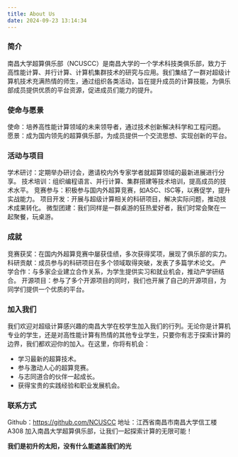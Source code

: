```yaml
---
title: About Us
date: 2024-09-23 13:14:34
---
```

### **简介**
南昌大学超算俱乐部（NCUSCC）是南昌大学的一个学术科技类俱乐部，致力于高性能计算、并行计算、计算机集群技术的研究与应用。我们集结了一群对超级计算机技术充满热情的师生，通过组织各类活动，旨在提升成员的计算技能，为俱乐部成员提供优质的平台资源，促进成员们能力的提升。

### **使命与愿景**
使命：培养高性能计算领域的未来领导者，通过技术创新解决科学和工程问题。
愿景：成为国内领先的超算俱乐部，为成员提供一个交流思想、实现创新的平台。
### **活动与项目**
学术研讨：定期举办研讨会，邀请校内外专家学者就超算领域的最新进展进行分享。
技术培训：组织编程语言、并行计算、集群搭建等技术培训，提高成员的技术水平。
竞赛参与：积极参与国内外超算竞赛，如ASC、ISC等，以赛促学，提升实战能力。
项目开发：开展与超级计算相关的科研项目，解决实际问题，推动技术成果转化。
微型团建：我们同样是一群桌游的狂热爱好者，我们时常会聚在一起聚餐，玩桌游。
### **成就**
竞赛获奖：在国内外超算竞赛中屡获佳绩，多次获得奖项，展现了俱乐部的实力。
科研贡献：成员参与的科研项目在多个领域取得突破，发表了多篇学术论文。
产学合作：与多家企业建立合作关系，为学生提供实习和就业机会，推动产学研结合。
开源项目：参与了多个开源项目的同时，我们也开展了自己的开源项目，为同学们提供一个优质的平台。
### **加入我们**
我们欢迎对超级计算感兴趣的南昌大学在校学生加入我们的行列。无论你是计算机专业的学生，还是对高性能计算有热情的其他专业学生，只要你有志于探索计算的边界，我们都欢迎你的加入。在这里，你将有机会：

- 学习最新的超算技术。
- 参与激动人心的超算竞赛。
- 与志同道合的伙伴一起成长。
- 获得宝贵的实践经验和职业发展机会。

### **联系方式**
Github：https://github.com/NCUSCC
地址：江西省南昌市南昌大学信工楼A308
加入南昌大学超算俱乐部，让我们一起探索计算的无限可能！

**我们是初升的太阳，没有什么能遮盖我们的光**